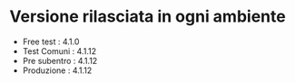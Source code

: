 # Versione rilasciata in ogni ambiente

- Free test : 4.1.0
- Test Comuni : 4.1.12
- Pre subentro : 4.1.12
- Produzione : 4.1.12
